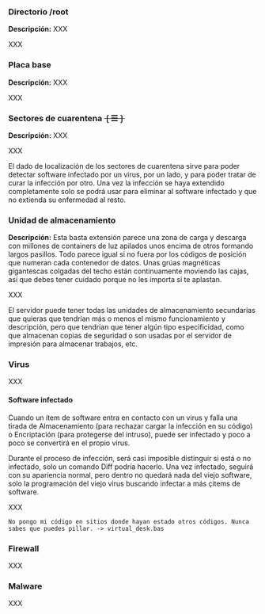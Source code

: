 ### Directorio /root

**Descripción:** XXX

XXX

### Placa base

**Descripción:** XXX

XXX

### Sectores de cuarentena ~~❲☰❳~~

**Descripción:** XXX

XXX

El dado de localización de los sectores de cuarentena sirve para poder detectar software infectado por un virus, por un lado, y para poder tratar de curar la infección por otro. Una vez la infección se haya extendido completamente solo se podrá usar para eliminar al software infectado y que no extienda su enfermedad al resto.

### Unidad de almacenamiento

**Descripción:** Esta basta extensión parece una zona de carga y descarga con millones de containers de luz apilados unos encima de otros formando largos pasillos. Todo parece igual si no fuera por los códigos de posición que numeran cada contenedor de datos. Unas grúas magnéticas gigantescas colgadas del techo están continuamente moviendo las cajas, así que debes tener cuidado porque no les importa si te aplastan.

XXX

El servidor puede tener todas las unidades de almacenamiento secundarias que quieras que tendrían más o menos el mismo funcionamiento y descripción, pero que tendrían que tener algún tipo especificidad, como que almacenan copias de seguridad o son usadas por el servidor de impresión para almacenar trabajos, etc.

### Virus

XXX

#### Software infectado

Cuando un ítem de software entra en contacto con un virus y falla una tirada de Almacenamiento (para rechazar cargar la infección en su código) o Encriptación (para protegerse del intruso), puede ser infectado y poco a poco se convertirá en el propio virus.

Durante el proceso de infección, será casi imposible distinguir si está o no infectado, solo un comando Diff podría hacerlo. Una vez infectado, seguirá con su apariencia normal, pero dentro no quedará nada del viejo software, solo la programación del viejo virus buscando infectar a más çitems de software.

XXX

```
No pongo mi código en sitios donde hayan estado otros códigos. Nunca sabes que puedes pillar. -> virtual_desk.bas
```

### Firewall

XXX

### Malware

XXX
